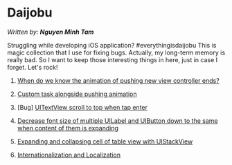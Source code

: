 # Daijobu

*Written by: __Nguyen Minh Tam__*

Struggling while developing iOS application? #everythingisdaijobu This is magic collection that I use for fixing bugs. Actually, my long-term memory is really bad. So I want to keep those interesting things in here, just in case I forget. Let's rock!

1. [When do we know the animation of pushing new view controller ends?](https://github.com/nmint8m/daijobu/blob/master/Documents/PushViewControllerCompletion.md)

2. [Custom task alongside pushing animation](https://github.com/nmint8m/daijobu/blob/master/Documents/PushViewControllerCompletion.md)

3. [Bug] [UITextView scroll to top when tap enter](https://github.com/nmint8m/daijobu/blob/master/Documents/BugUITextViewScrollToTopWhenTapEnter.md)

4. [Decrease font size of multiple UILabel and UIButton down to the same when content of them is expanding](https://github.com/nmint8m/daijobu/blob/master/Documents/DecreaseFontSizeOfMultipleUILabelAndUIButtonDownToTheSame.md)

5. [Expanding and collapsing cell of table view with UIStackView](https://github.com/nmint8m/daijobu/blob/master/Documents/ExpandingCellWithUIStackView.md)

6. [Internationalization and Localization](https://github.com/nmint8m/daijobu/blob/master/Documents/InternationalizationLocalization.md)